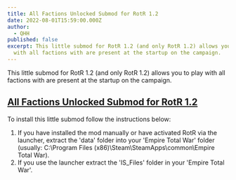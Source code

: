 ```yaml
---
title: All Factions Unlocked Submod for RotR 1.2
date: 2022-08-01T15:59:00.000Z
author:
  - QHH
published: false
excerpt: This little submod for RotR 1.2 (and only RotR 1.2) allows you to play
  with all factions with are present at the startup on the campaign.
---
```

This little submod for RotR 1.2 (and only RotR 1.2) allows you to play with all factions with are present at the startup on the campaign.

## [All Factions Unlocked Submod for RotR 1.2](https://imperialsplendour.com/download)

To install this little submod follow the instructions below:

1. If you have installed the mod manually or have activated RotR via the launcher, extract the 'data' folder into your 'Empire Total War' folder (usually: C:\Program Files (x86)\Steam\SteamApps\common\Empire Total War).
2. If you use the launcher extract the 'IS_Files' folder in your 'Empire Total War'.